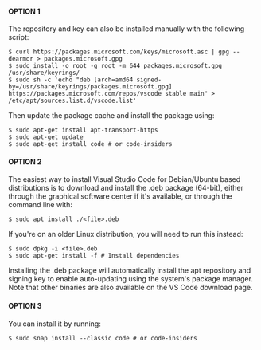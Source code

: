#### OPTION 1

The repository and key can also be installed manually with the following script:

    $ curl https://packages.microsoft.com/keys/microsoft.asc | gpg --dearmor > packages.microsoft.gpg
    $ sudo install -o root -g root -m 644 packages.microsoft.gpg /usr/share/keyrings/
    $ sudo sh -c 'echo "deb [arch=amd64 signed-by=/usr/share/keyrings/packages.microsoft.gpg] https://packages.microsoft.com/repos/vscode stable main" > /etc/apt/sources.list.d/vscode.list'

Then update the package cache and install the package using:

    $ sudo apt-get install apt-transport-https
    $ sudo apt-get update
    $ sudo apt-get install code # or code-insiders

#### OPTION 2

The easiest way to install Visual Studio Code for Debian/Ubuntu based distributions is to download and install the .deb package (64-bit), either through the graphical software center if it's available, or through the command line with:

    $ sudo apt install ./<file>.deb

If you're on an older Linux distribution, you will need to run this instead:

    $ sudo dpkg -i <file>.deb
    $ sudo apt-get install -f # Install dependencies
    
Installing the .deb package will automatically install the apt repository and signing key to enable auto-updating using the system's package manager. Note that other binaries are also available on the VS Code download page.

#### OPTION 3

You can install it by running:

    $ sudo snap install --classic code # or code-insiders
